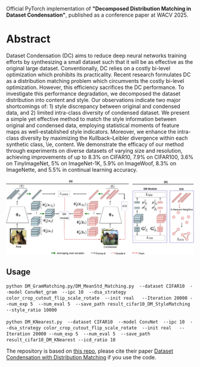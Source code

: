 Official PyTorch implementation of **"Decomposed Distribution Matching in Dataset Condensation"**, published as a conference paper at WACV 2025.

# Abstract

Dataset Condensation (DC) aims to reduce deep neural networks training efforts by synthesizing a small dataset such that it will be as effective as the original large dataset. Conventionally, DC relies on a costly bi-level optimization which prohibits its practicality. Recent research formulates DC as a distribution matching problem which circumvents the costly bi-level optimization. However, this efficiency sacrifices the DC performance.
   To investigate this performance degradation, we decomposed the dataset distribution into content and style. Our observations indicate two major shortcomings of: 1) style discrepancy between original and condensed data, and 2) limited intra-class diversity of condensed dataset.
   We present a simple yet effective method to match the style information between original and condensed data, employing statistical moments of feature maps as well-established style indicators.
   Moreover, we enhance the intra-class diversity by maximizing the Kullback–Leibler divergence within each synthetic class, \ie, content.
   We demonstrate the efficacy of our method through experiments on diverse datasets of varying size and resolution, achieving improvements of up to 8.3\% on CIFAR10, 7.9\% on CIFAR100, 3.6\% on TinyImageNet, 5\% on ImageNet-1K, 5.9\% on ImageWoof, 8.3\% on ImageNette, and 5.5\% in continual learning accuracy.

![Proposed Method](proposedM.jpg)


## Usage

```
python DM_GramMatching.py/DM_MeanStd_Matching.py  --dataset CIFAR10  --model ConvNet_gram  --ipc 10  --dsa_strategy color_crop_cutout_flip_scale_rotate  --init real   --Iteration 20000 --num_exp 5  --num_eval 5  --save_path result_cifar10_DM_StyleMatching   --style_ratio 10000

python DM_KNearest.py  --dataset CIFAR10  --model ConvNet  --ipc 10  --dsa_strategy color_crop_cutout_flip_scale_rotate  --init real   --Iteration 20000 --num_exp 5  --num_eval 5  --save_path result_cifar10_DM_KNearest --icd_ratio 10

```

The repository is based on [this repo](https://github.com/VICO-UoE/DatasetCondensation), please cite their paper [Dataset Condensation with Distribution Matching](https://arxiv.org/pdf/2110.04181) if you use the code. 









